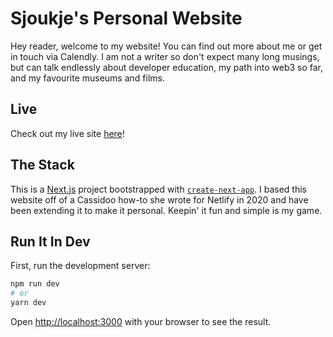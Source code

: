 # Sjoukje's Personal Website

Hey reader, welcome to my website! You can find out more about me or get in touch via Calendly. I am not a writer so don't expect many long musings, but can talk endlessly about developer education, my path into web3 so far, and my favourite museums and films. 

## Live

Check out my live site [here](http://www.sjoukje.netlify.app)!

## The Stack

This is a [Next.js](https://nextjs.org/) project bootstrapped with [`create-next-app`](https://github.com/zeit/next.js/tree/canary/packages/create-next-app). I based this website off of a Cassidoo how-to she wrote for Netlify in 2020 and have been extending it to make it personal. Keepin' it fun and simple is my game.

## Run It In Dev

First, run the development server:

```bash
npm run dev
# or
yarn dev
```

Open [http://localhost:3000](http://localhost:3000) with your browser to see the result.
